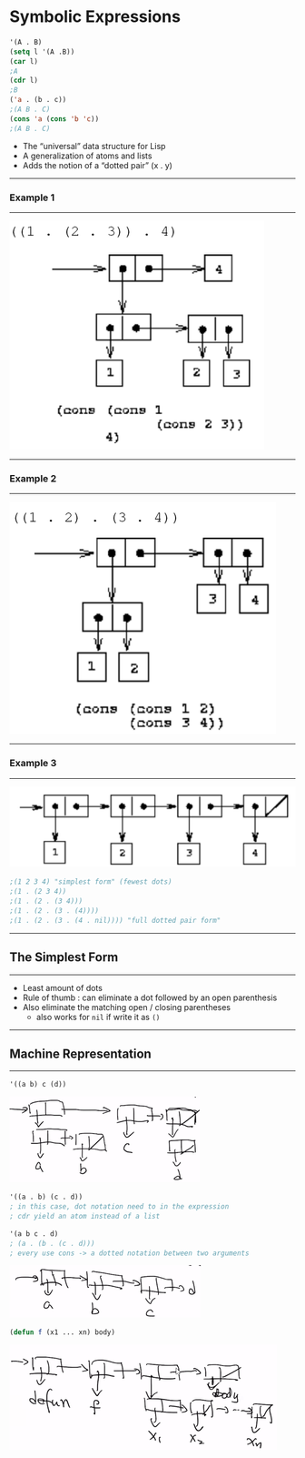 # Symbolic Expressions

```lisp
'(A . B)
(setq l '(A .B))
(car l)
;A
(cdr l)
;B
('a . (b . c))
;(A B . C)
(cons 'a (cons 'b 'c))
;(A B . C)
```

- The “universal” data structure for Lisp
- A generalization of atoms and lists
- Adds the notion of a “dotted pair” (x . y)

------

### Example 1

------

![image-20220120153002635](image-20220120153002635.png)

------

### Example 2

------

![image-20220120152950775](image-20220120152950775.png)

------

### Example 3

------

![image-20220120152926416](image-20220120152926416.png)

```lisp
;(1 2 3 4) "simplest form" (fewest dots)
;(1 . (2 3 4))
;(1 . (2 . (3 4)))
;(1 . (2 . (3 . (4))))
;(1 . (2 . (3 . (4 . nil)))) "full dotted pair form"
```

------

## The Simplest Form

------

- Least amount of dots
- Rule of thumb : can eliminate a dot followed by an open parenthesis
- Also eliminate the matching open / closing parentheses
  - also works for `nil` if write it as `()`

------

## Machine Representation

------

```lisp
'((a b) c (d))
```

![image-20220120154216878](image-20220120154216878.png)

```lisp
'((a . b) (c . d)) 
; in this case, dot notation need to in the expression
; cdr yield an atom instead of a list
```

```lisp
'(a b c . d)
; (a . (b . (c . d)))
; every use cons -> a dotted notation between two arguments
```

![image-20220120165420020](image-20220120165420020.png)

```lisp
(defun f (x1 ... xn) body)
```

![image-20220120174442348](image-20220120174442348.png)
